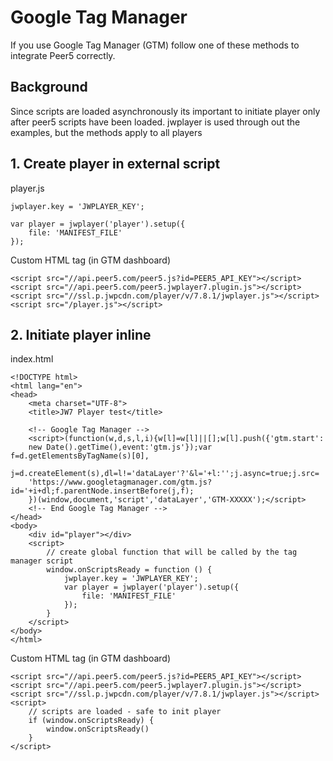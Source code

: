 # Google Tag Manager

If you use Google Tag Manager (GTM) follow one of these methods to integrate Peer5 correctly.

## Background

Since scripts are loaded asynchronously its important to initiate player only after peer5 scripts have been loaded.
jwplayer is used through out the examples, but the methods apply to all players

## 1. Create player in external script

player.js
```
jwplayer.key = 'JWPLAYER_KEY';

var player = jwplayer('player').setup({
    file: 'MANIFEST_FILE'
});
```


Custom HTML tag (in GTM dashboard)
```
<script src="//api.peer5.com/peer5.js?id=PEER5_API_KEY"></script>
<script src="//api.peer5.com/peer5.jwplayer7.plugin.js"></script>
<script src="//ssl.p.jwpcdn.com/player/v/7.8.1/jwplayer.js"></script>
<script src="/player.js"></script>
```

## 2. Initiate player inline

index.html
```
<!DOCTYPE html>
<html lang="en">
<head>
    <meta charset="UTF-8">
    <title>JW7 Player test</title>

    <!-- Google Tag Manager -->
    <script>(function(w,d,s,l,i){w[l]=w[l]||[];w[l].push({'gtm.start':
    new Date().getTime(),event:'gtm.js'});var f=d.getElementsByTagName(s)[0],
    j=d.createElement(s),dl=l!='dataLayer'?'&l='+l:'';j.async=true;j.src=
    'https://www.googletagmanager.com/gtm.js?id='+i+dl;f.parentNode.insertBefore(j,f);
    })(window,document,'script','dataLayer','GTM-XXXXX');</script>
    <!-- End Google Tag Manager -->
</head>
<body>
    <div id="player"></div>
    <script>
        // create global function that will be called by the tag manager script
        window.onScriptsReady = function () {
            jwplayer.key = 'JWPLAYER_KEY';
            var player = jwplayer('player').setup({
                file: 'MANIFEST_FILE'
            });
        }
    </script>
</body>
</html>
```


Custom HTML tag (in GTM dashboard)
```
<script src="//api.peer5.com/peer5.js?id=PEER5_API_KEY"></script>
<script src="//api.peer5.com/peer5.jwplayer7.plugin.js"></script>
<script src="//ssl.p.jwpcdn.com/player/v/7.8.1/jwplayer.js"></script>
<script>
    // scripts are loaded - safe to init player
    if (window.onScriptsReady) {
        window.onScriptsReady()
    }
</script>
```
